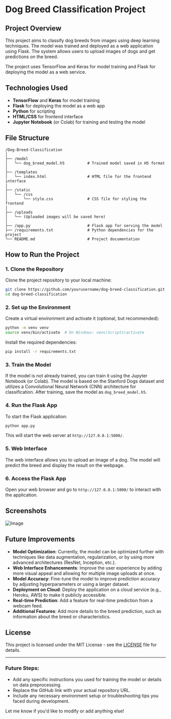 # Dog Breed Classification Project

## Project Overview

This project aims to classify dog breeds from images using deep learning techniques. The model was trained and deployed as a web application using Flask. The system allows users to upload images of dogs and get predictions on the breed.

The project uses TensorFlow and Keras for model training and Flask for deploying the model as a web service.

## Technologies Used

- **TensorFlow** and **Keras** for model training
- **Flask** for deploying the model as a web app
- **Python** for scripting
- **HTML/CSS** for frontend interface
- **Jupyter Notebook** (or Colab) for training and testing the model

## File Structure

```
/Dog-Breed-Classification
│
├── /model
│   └── dog_breed_model.h5          # Trained model saved in H5 format
│
├── /templates
│   └── index.html                  # HTML file for the frontend interface
│
├── /static
│   └── /css
│       └── style.css               # CSS file for styling the frontend
│
├── /uploads
│   └── (Uploaded images will be saved here)   
│
├── /app.py                         # Flask app for serving the model
├── /requirements.txt               # Python dependencies for the project
└── README.md                       # Project documentation
```

## How to Run the Project

### 1. Clone the Repository

Clone the project repository to your local machine:

```bash
git clone https://github.com/yourusername/dog-breed-classification.git
cd dog-breed-classification
```

### 2. Set up the Environment

Create a virtual environment and activate it (optional, but recommended):

```bash
python -m venv venv
source venv/bin/activate  # On Windows: venv\Scripts\activate
```

Install the required dependencies:

```bash
pip install -r requirements.txt
```

### 3. Train the Model

If the model is not already trained, you can train it using the Jupyter Notebook (or Colab). The model is based on the Stanford Dogs dataset and utilizes a Convolutional Neural Network (CNN) architecture for classification. After training, save the model as `dog_breed_model.h5`.

### 4. Run the Flask App

To start the Flask application:

```bash
python app.py
```

This will start the web server at `http://127.0.0.1:5000/`.

### 5. Web Interface

The web interface allows you to upload an image of a dog. The model will predict the breed and display the result on the webpage.

### 6. Access the Flask App

Open your web browser and go to `http://127.0.0.1:5000/` to interact with the application.

## Screenshots

![Image](https://github.com/user-attachments/assets/6287bec8-1156-497d-9925-1e02d552f413)

## Future Improvements

- **Model Optimization**: Currently, the model can be optimized further with techniques like data augmentation, regularization, or by using more advanced architectures (ResNet, Inception, etc.).
- **Web Interface Enhancements**: Improve the user experience by adding more visual appeal and allowing for multiple image uploads at once.
- **Model Accuracy**: Fine-tune the model to improve prediction accuracy by adjusting hyperparameters or using a larger dataset.
- **Deployment on Cloud**: Deploy the application on a cloud service (e.g., Heroku, AWS) to make it publicly accessible.
- **Real-time Prediction**: Add a feature for real-time prediction from a webcam feed.
- **Additional Features**: Add more details to the breed prediction, such as information about the breed or characteristics.

## License

This project is licensed under the MIT License - see the [LICENSE](LICENSE) file for details.

---

### Future Steps:
- Add any specific instructions you used for training the model or details on data preprocessing.
- Replace the GitHub link with your actual repository URL.
- Include any necessary environment setup or troubleshooting tips you faced during development.

Let me know if you'd like to modify or add anything else!
